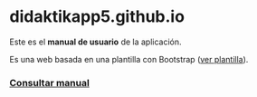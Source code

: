 # didaktikapp5.github.io

Este es el **manual de usuario** de la aplicación.

Es una web basada en una plantilla con Bootstrap ([ver plantilla](https://www.free-css.com/free-css-templates/page296/inance)).

### [Consultar manual](https://didaktikapp5.github.io/)
